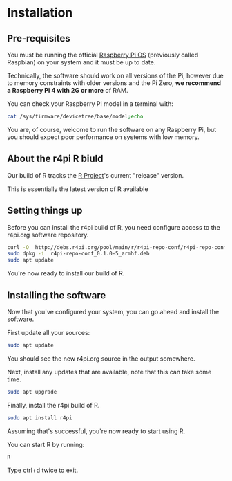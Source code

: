 # Installation


## Pre-requisites

You must be running the official [Raspberry Pi OS](https://www.raspberrypi.org/software/operating-systems/)
(previously called Raspbian) on your system and it must be up to date.

Technically, the software should work on all versions of the Pi, however due to memory constraints with older versions
and the Pi Zero, **we recommend a Raspberry Pi 4 with 2G or more** of RAM.

You can check your Raspberry Pi model in a terminal with:

```bash
cat /sys/firmware/devicetree/base/model;echo
```

You are, of course, welcome to run the software on any Raspberry Pi, but you should expect poor performance on systems
with low memory.


## About the r4pi R biuld

Our build of R tracks the [R Project](https://r-project.org)'s current "release" version.

This is essentially the latest version of R available


## Setting things up

Before you can install the r4pi build of R, you need configure access to the r4pi.org software repository.

```bash
curl -O  http://debs.r4pi.org/pool/main/r/r4pi-repo-conf/r4pi-repo-conf_0.1.0-5_armhf.deb
sudo dpkg -i  r4pi-repo-conf_0.1.0-5_armhf.deb
sudo apt update
```

You're now ready to install our build of R.

## Installing the software

Now that you've configured your system, you can go ahead and install the software.

First update all your sources:

```bash
sudo apt update
```

You should see the new r4pi.org source in the output somewhere.

Next, install any updates that are available, note that this can take some time.

```bash
sudo apt upgrade
```

Finally, install the r4pi build of R.

```bash
sudo apt install r4pi
```

Assuming that's successful, you're now ready to start using R.

You can start R by running:

```bash
R
```

Type ctrl+d twice to exit.
